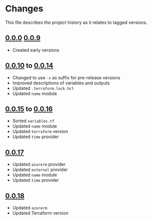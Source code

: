 # Changes
This file describes the project history as it relates to tagged versions.

## [0.0.0](.) [0.0.9](.)
- Created early versions

## [0.0.10](.) to [0.0.14](.)
- Changed to use `-x` as suffix for pre-release versions
- Improved descriptions of variables and outputs
- Updated `.terraform.lock.hcl`
- Updated `name` module

## [0.0.15](.) to [0.0.16](.)
- Sorted `variables.tf`
- Updated `name` module
- Updated `terraform` version
- Updated `time` provider

## [0.0.17](.)
- Updated `azurerm` provider
- Updated `external` provider
- Updated `name` module
- Updated `time` provider

## [0.0.18](.)
- Updated `azurerm`
- Updated Terraform version
